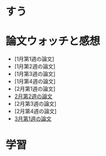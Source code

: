 # すう

# 論文ウォッチと感想
+ [1月第1週の論文]
+ [1月第2週の論文]
+ [1月第3週の論文]
+ [1月第4週の論文]
+ [2月第1週の論文]
+ [2月第2週の論文](https://www.notion.so/toguma/2021-2-2-74f63c773d394e21b1eae381ec7ff0f5)
+ [2月第3週の論文]
+ [2月第4週の論文]
+ [3月第1週の論文](docs/2021_03_1.md)

# 学習
